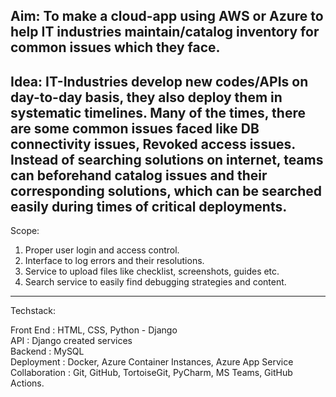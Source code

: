 Aim: 
To make a cloud-app using AWS or Azure to help IT industries maintain/catalog inventory for common issues which they face.
-----------------------------------------------------------------------------------------------------------------------------
Idea: 
IT-Industries develop new codes/APIs on day-to-day basis, they also deploy them in systematic timelines.
Many of the times, there are some common issues faced like DB connectivity issues, Revoked access issues.
Instead of searching solutions on internet, teams can beforehand catalog issues and their corresponding
solutions, which can be searched easily during times of critical deployments.
-----------------------------------------------------------------------------------------------------------------------------
Scope: 
1. Proper user login and access control.
2. Interface to log errors and their resolutions.
3. Service to upload files like checklist, screenshots, guides etc.
4. Search service to easily find debugging strategies and content.
-----------------------------------------------------------------------------------------------------------------------------

Techstack:

Front End : HTML, CSS, Python - Django <br>
API : Django created services <br>
Backend : MySQL <br>
Deployment : Docker, Azure Container Instances, Azure App Service <br>
Collaboration : Git, GitHub, TortoiseGit, PyCharm, MS Teams, GitHub Actions. <br>